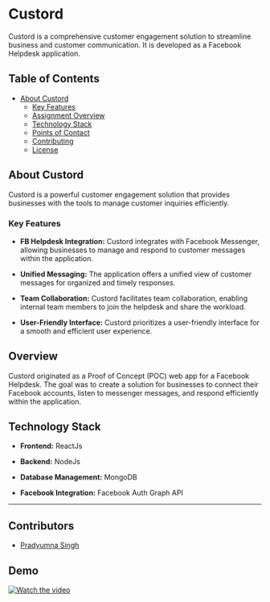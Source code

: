 
# Custord

Custord is a comprehensive customer engagement solution to streamline business and customer communication. It is developed as a Facebook Helpdesk application.

## Table of Contents

- [About Custord](#about-custord)
  - [Key Features](#key-features)
  - [Assignment Overview](#assignment-overview)
  - [Technology Stack](#technology-stack)
  - [Points of Contact](#points-of-contact)
  - [Contributing](#contributing)
  - [License](#license)

## About Custord

Custord is a powerful customer engagement solution that provides businesses with the tools to manage customer inquiries efficiently.

### Key Features

- **FB Helpdesk Integration:**
  Custord integrates with Facebook Messenger, allowing businesses to manage and respond to customer messages within the application.

- **Unified Messaging:**
  The application offers a unified view of customer messages for organized and timely responses.

- **Team Collaboration:**
  Custord facilitates team collaboration, enabling internal team members to join the helpdesk and share the workload.

- **User-Friendly Interface:**
  Custord prioritizes a user-friendly interface for a smooth and efficient user experience.

## Overview

Custord originated as a Proof of Concept (POC) web app for a Facebook Helpdesk. The goal was to create a solution for businesses to connect their Facebook accounts, listen to messenger messages, and respond efficiently within the application.

## Technology Stack

- **Frontend:**
  ReactJs
  
- **Backend:**
  NodeJs
  
- **Database Management:**
  MongoDB

- **Facebook Integration:**
  Facebook Auth
  Graph API



---

## Contributors

- [Pradyumna Singh](https://github.com/prady8339/)


## Demo

[![Watch the video](https://i.stack.imgur.com/Vp2cE.png)](https://www.youtube.com/watch?v=YwzLk68xhNw)
